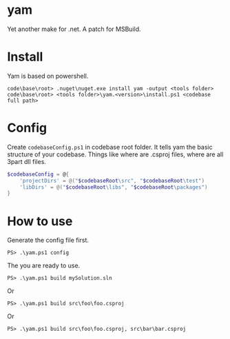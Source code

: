 yam
===

Yet another make for .net. A patch for MSBuild. 

Install
===
Yam is based on powershell. 
```
code\base\root> .nuget\nuget.exe install yam -output <tools folder>
code\base\root> <tools folder>\yam.<version>\install.ps1 <codebase full path>
```

Config
===
Create `codebaseConfig.ps1` in codebase root folder. It tells yam the basic structure of your codebase. Things like where are .csproj files, where are all 3part dll files. 
```powershell
$codebaseConfig = @{
    'projectDirs' = @("$codebaseRoot\src", "$codebaseRoot\test") 
    'libDirs' = @("$codebaseRoot\libs", "$codebaseRoot\packages")
}
```

How to use
===
Generate the config file first. 
```
PS> .\yam.ps1 config
```
The you are ready to use. 
```
PS> .\yam.ps1 build mySolution.sln
```
Or 
```
PS> .\yam.ps1 build src\foo\foo.csproj
```
Or 
```
PS> .\yam.ps1 build src\foo\foo.csproj, src\bar\bar.csproj
```
